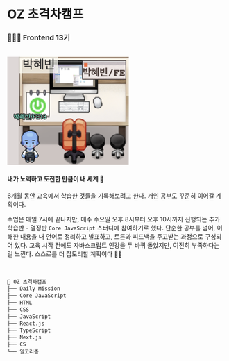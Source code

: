 # OZ 초격차캠프 <Badge type="tip" text="2025-07-03 ~ 2025-12-29" />

### 👩🏻‍💻 Frontend 13기

<br>

<img src="./images/til01.png" alt="zep에서의나" width="280" />

#### 내가 노력하고 도전한 만큼이 내 세계 💫

6개월 동안 교육에서 학습한 것들을 기록해보려고 한다. 개인 공부도 꾸준히 이어갈 계획이다.<br>

수업은 매일 7시에 끝나지만, 매주 수요일 오후 8시부터 오후 10시까지 진행되는 추가 학습반 - 열정반 `Core JavaScript` 스터디에 참여하기로 했다. 단순한 공부를 넘어, 이해한 내용을 내 언어로 정리하고 발표하고, 토론과 피드백을 주고받는 과정으로 구성되어 있다. 교육 시작 전에도 자바스크립트 인강을 두 바퀴 돌았지만, 여전히 부족하다는 걸 느낀다. 스스로를 더 잡도리할 계획이다 👊🏼

<br>

```less
📁 OZ 초격차캠프
├── Daily Mission
├── Core JavaScript
├── HTML
├── CSS
├── JavaScript
├── React.js
├── TypeScript
├── Next.js
├── CS
└── 알고리즘

```

<Comment/>
